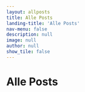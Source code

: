 ```yaml
---
layout: allposts
title: Alle Posts
landing-title: 'Alle Posts'
nav-menu: false
description: null
image: null
author: null
show_tile: false
---
```


<h1>Alle Posts</h1>
